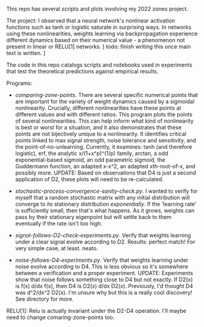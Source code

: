 This repo has several scripts and plots involving my 2022 zones project.

The project: I observed that a neural network's nonlinear activation 
functions such as tanh or logistic saturate in surprising ways. In 
networks using these nonlinearities, weights learning via backpropagation 
experience different dynamics based on their numerical value - a phenomenon
not present in linear or RELU[1] networks.  [ todo: finish writing this once
main text is written. ]

The code in this repo catalogs scripts and notebooks used in experiments 
that test the theoretical predictions against empirical results.

Programs: 
- *comparing-zone-points*. There are several specific numerical points that are important for the variety of weight dynamics caused by a sigmoidal nonlinearity. Crucially, different nonlinearities have these points at different values and with different ratios. This program plots the points of several nonlinearities. This can help inform what kind of nonlinearity is best or worst for a situation, and it also demonstrates that these points are not bijectively unique to a nonlinearity. It identifies critical points linked to max signal strength, noise tolerance and sensitivity, and the point-of-no-unlearning. Currently, it examines: tanh (and therefore logistic), erf, the analytic x/(1+x^p)^(1/p) family, arctan, a odd exponential-based sigmoid, an odd parametric sigmoid, the Guddermann function, an adapted x-x^2, an adapted xth-root-of-x, and possibly more. UPDATE: Based on observations that D4 is just a second application of D2, these plots will need to be re-calculated. 

- *stochastic-process-convergence-sanity-check.py*. I wanted to verify for myself that a random stochastic matrix with any initial distribution will converge to its stationary distribution _exponentially_. If the 'learning rate' is sufficiently small, then that's what happens. As it grows, weights can pass by their stationary eigenpoint but will settle back to them eventually if the rate isn't too high.

- *signal-follows-D2-check-experiments.py*. Verify that weights learning under a clear signal evolve according to D2. Results: perfect match! For very simple case, at least. neato.

- *noise-follows-D4-experiments.py*. Verify that weights learning under noise evolve according to D4. This is less obvious so it's somewhere between a verification and a proper experiment. UPDATE: Experiments show that noise follows something close to D4 but not exactly. If D2(x) is f(x) d/dx f(x), then D4 is D2(x) d/dx D2(x). Previously, I'd thought D4 was d^2/dx^2 D2(x). I'm unsure why but this is a really cool discovery! See directory for more.

RELU[1]: Relu is actually invariant under the D2-D4 operation. I'll maybe need to change comaring-zone-points too.
